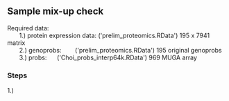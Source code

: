 ## Sample mix-up check

Required data:<br />
&nbsp;&nbsp;&nbsp;&nbsp;&nbsp;&nbsp; 1.) protein expression data: ('prelim_proteomics.RData')    195 x 7941 matrix <br />
&nbsp;&nbsp;&nbsp;&nbsp;&nbsp;&nbsp; 2.) genoprobs: &nbsp;&nbsp;&nbsp;&nbsp;&nbsp;&nbsp;               ('prelim_proteomics.RData')    195 original genoprobs <br />
&nbsp;&nbsp;&nbsp;&nbsp;&nbsp;&nbsp; 3.) probs:&nbsp;&nbsp;&nbsp;&nbsp;&nbsp;&nbsp;('Choi_probs_interp64k.RData') 969 MUGA array <br />
    
    
    
  
### Steps

1.) 
